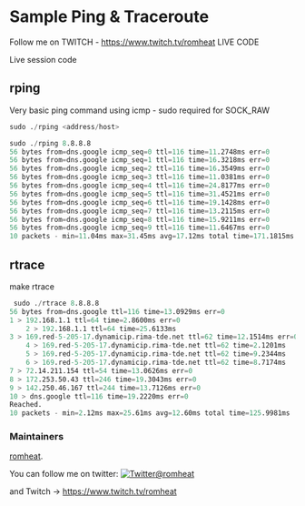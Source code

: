 # Sample Ping & Traceroute 

Follow me on TWITCH - https://www.twitch.tv/romheat LIVE CODE

Live session code

## rping

Very basic ping command using icmp - sudo required for SOCK_RAW 

```s
sudo ./rping <address/host>

sudo ./rping 8.8.8.8
56 bytes from=dns.google icmp_seq=0 ttl=116 time=11.2748ms err=0	
56 bytes from=dns.google icmp_seq=1 ttl=116 time=16.3218ms err=0	
56 bytes from=dns.google icmp_seq=2 ttl=116 time=16.3549ms err=0	
56 bytes from=dns.google icmp_seq=3 ttl=116 time=11.0381ms err=0	
56 bytes from=dns.google icmp_seq=4 ttl=116 time=24.8177ms err=0	
56 bytes from=dns.google icmp_seq=5 ttl=116 time=31.4521ms err=0	
56 bytes from=dns.google icmp_seq=6 ttl=116 time=19.1428ms err=0	
56 bytes from=dns.google icmp_seq=7 ttl=116 time=13.2115ms err=0	
56 bytes from=dns.google icmp_seq=8 ttl=116 time=15.9211ms err=0	
56 bytes from=dns.google icmp_seq=9 ttl=116 time=11.6467ms err=0	
10 packets - min=11.04ms max=31.45ms avg=17.12ms total time=171.1815ms

```

## rtrace

make rtrace

```s
 sudo ./rtrace 8.8.8.8
56 bytes from=dns.google ttl=116 time=13.0929ms err=0	
1 > 192.168.1.1 ttl=64 time=2.8600ms err=0	
	2 > 192.168.1.1 ttl=64 time=25.6133ms	
3 > 169.red-5-205-17.dynamicip.rima-tde.net ttl=62 time=12.1514ms err=0	
	4 > 169.red-5-205-17.dynamicip.rima-tde.net ttl=62 time=2.1201ms	
	5 > 169.red-5-205-17.dynamicip.rima-tde.net ttl=62 time=9.2344ms	
	6 > 169.red-5-205-17.dynamicip.rima-tde.net ttl=62 time=8.7174ms	
7 > 72.14.211.154 ttl=54 time=13.0626ms err=0	
8 > 172.253.50.43 ttl=246 time=19.3043ms err=0	
9 > 142.250.46.167 ttl=244 time=13.7126ms err=0	
10 > dns.google ttl=116 time=19.2220ms err=0	
Reached.
10 packets - min=2.12ms max=25.61ms avg=12.60ms total time=125.9981ms
```

### Maintainers

[romheat](https://github.com/romheat).

You can follow me on twitter: [![Twitter](http://i.imgur.com/wWzX9uB.png)@romheat](https://www.twitter.com/romheat)

and Twitch -> https://www.twitch.tv/romheat